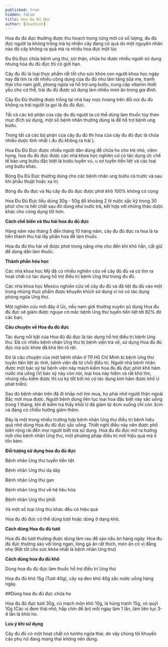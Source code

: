 ```yaml
---
published: true
hidden: false
title: Hoa Đu Đủ Đực
author: [doanbinh]
---
```


Hoa đu đủ đực thường được thu hoạch trong rừng mới có số lượng, đu đủ đực người ta không trồng mà tự nhiên cây đang có quả do một nguyên nhân nào đó cây không ra quả mà ra nhiều hoa đực một lúc

Đu Đủ Đực chữa bệnh ung thư, sỏi thận, chữa ho được nhiều người sử dụng nhưng hoa đu đủ đực thì có giới hạn.

Cây đu đủ là loại thực phẩm rất tốt cho sức khỏe con người khoa học ngày nay đã tìm ra rất nhiều công dụng của đu đủ như làm tăng sữa mẹ, tranh thai cho nam giới, phong ngừa và hỗ trợ ung bướu, cung cấp vitamin thiết yếu cho cơ thể, trái đu đủ được sử dụng làm nhiều món ăn trong gia đình.

Cây Đu Đủ thường được trồng tại nhà hay mọc hoang trên đồi núi đu đủ không ra trái người ta gọi là đu đủ đực.

Tất cả các bộ phận của cây đu đủ người ta có thể dùng làm thuốc tùy theo mục đích sử dụng, một số bệnh nhân thường dùng lá để hỗ trợ bệnh ung bướu.

Trong tất cả các bộ phận của cây đu đủ thì hoa của cây đu đủ đực là chứa nhiều dược tính nhất ( đu đủ không ra trái ).

Hoa Đu Đủ Đực được nhiều người dân dùng để chữa ho cho trẻ nhỏ, viêm họng, hoa đu đủ đực được các nhà khoa học nghiên cứ có tác dụng ức chế tế bào ung bướu đặc biệt là bướu tuyến vú, u xơ tuyến tiền liệt và các loại ung bướu khác.

Bông Đu Đủ Đực thường dùng cho các bệnh nhân ung bướu cả trước và sau khi phẫu thuật hoặc xạ trị.

Bông đu đu đực và Nụ cây đu đủ đực được phơi khô 100% không có cọng

Hoa Đu Đủ Đực liều dùng 30g - 50g đổ khoảng 2 lít nước sắc kỹ trong 30 phút cho ra hết chất sau đó dùng như nước trà, kết hợp với những thảo dược khác cho công dụng tốt hơn.

**Cách chế biến và thu hái hoa đu đủ đực**

Hàng năm vào tháng 5 đến tháng 10 hàng năm, cây đu đủ đực ra hoa là ta tiến thành thu hái lấy phần hoa để làm thuốc.

Hoa đu đủ thu hái về được phơi trong nắng nhẹ cho đến khi khô hẳn, cất giữ để dùng dần làm thuốc.

**Thành phần hóa học**

Các nhà khoa học Mỹ đã có nhiều nghiên cứu về cây đủ đủ và có tìm ra hoạt chất có tác dụng hỗ trợ điều trị bệnh Ung thư trong đu đủ.

Các nhà khoa học Mexico nghiên cứu về cây đu đủ và đã liệt đu đủ vào một trong nhũng thực phẩm được khuyến khích sử dụng vì nó có tác dụng phòng ngừa Ung thư.

Một nghiên cứu mới đây ở Úc, nếu nam giới thường xuyên sử dụng Hoa đu đủ đực sẽ giảm được nguye cơ mắc bệnh Ung thư tuyến tiền liệt tới 82% đó các bạn.

**Câu chuyện về Hoa đu đủ đực**

Tác dụng nổi bật của Hoa đủ đủ đực là tác dụng hỗ trợ điều trị bệnh Ung thư. Đã có nhiều bệnh nhân Ung thư bị bệnh viện trả về, sử dụng Hoa đủ đủ đực mà sức khỏe đã khá lên rõ rệt.

Đó là câu chuyện của một bệnh nhân ở TP.Hồ Chí Minh bị bệnh Ung thư tuyến tiền liệt ác tính, bệnh viện đã từ chối điều trị. Người nhà bệnh nhân được một bác sỹ tại bệnh viện này mách kiếm hoa đu đủ đực phơi khô hãm nước mà uống (Vị bác sỹ này còn nói, loại hoa này hiếm và rất khó tìm, nhưng nếu kiếm được thì cự kỳ tốt bởi nó có tác dụng kìm hãm được khố U phát triển).

Sau đó bệnh nhân trên đã đi khắp nơi tìm mua, họ phải nhờ người thân ngoài Bắc mới mua được. Người bệnh dùng liên tục loại hoa đặc biệt này sắc uống trong 1 tháng, khi đi kiểm tra thấy khối U đã giảm từ 4cm xuống chỉ còn 3cm và đang có chiều hướng giảm thêm.

Đây là một trong nhiều trường hợp bênh nhân Ung thư điều trị bệnh hiệu quả nhờ dùng Hoa đu đủ đực sắc uống. Thiết nghĩ điều này nên được phổ biến rộng rãi đến mọi người biết mà sử dụng. Hoa đu đủ đực mở ra hướng mới cho bệnh nhân Ung thư, một phương pháp điều trị mới hiệu quả mà ít tốn kém.

**Đối tượng sử dụng hoa đu đủ đực**

Bệnh nhân Ung thư tuyến tiền liệt

Bệnh nhân Ung thư dạ dày

Bệnh nhân Ung thư gan

Bệnh nhân Ung thư về hệ tiêu hóa

Bệnh nhân Ung thư phổi

Và một số loại Ung thư khác đều có hiệu quả

Hoa đu đủ đực có thể dùng tươi hoặc dùng ở dạng khô.

**Cách dùng Hoa đu đủ tươi**

Hoa đủ đủ tươi thường được dùng làm rau để sào nấu ăn hàng ngày. Hoa đu đủ đực thường sào với lòng ngan, lòng gà ăn rất thích, món ăn có vị đắng nhẹ (Rất tốt cho sức khỏe nhất là bệnh nhân Ung thư)

**Cách dùng hoa đu đủ khô**

Dùng hoa đu đủ đực làm thuốc hỗ trợ điều trị Ung thư

Hoa đu đủ khô 15g (Tươi 40g), cây xạ đen khô 40g sắc nước uống hàng ngày.

##Dùng hoa đu đủ đực chữa ho

Hoa đu đủ đực tươi 30g, củ mạch môn khô 10g, lá húng tranh 15g, vỏ quýt 10g (Các vị đem thái nhỏ, hấp chín để ăn) mỗi ngày làm 1 lần, làm liên tục 3-4 lần là khỏi ho.

**Lưu ý khi sử dụng**

Cây đu đủ có một hoạt chất có tuinhs ngừa thai, do vậy chúng tôi khuyến cáo phụ nữ đang mang thai không nên dùng.